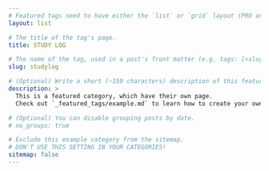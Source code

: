 ```yaml
---
# Featured tags need to have either the `list` or `grid` layout (PRO only).
layout: list

# The title of the tag's page.
title: STUDY LOG

# The name of the tag, used in a post's front matter (e.g. tags: [<slug>]).
slug: studylog

# (Optional) Write a short (~150 characters) description of this featured tag.
description: >
  This is a featured category, which have their own page.
  Check out `_featured_tags/example.md` to learn how to create your own.

# (Optional) You can disable grouping posts by date.
# no_groups: true

# Exclude this example category from the sitemap.
# DON'T USE THIS SETTING IN YOUR CATEGORIES!
sitemap: false
---
```

